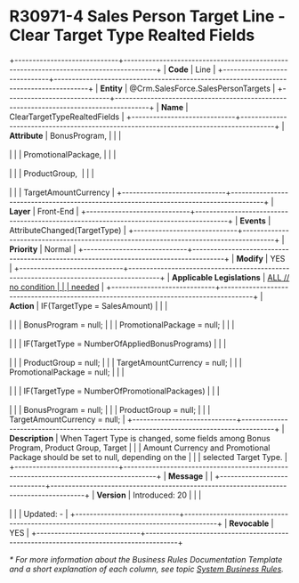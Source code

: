 ﻿---
erp.type: front-end-business-rule
erp.entity: Crm.SalesForce.SalesPersonTargets
---

# R30971-4 Sales Person Target Line - Clear Target Type Realted Fields
+-----------------------------+---------------------------------------------------------------------------------------+
| **Code**                    | Line                                                                                  |
+-----------------------------+---------------------------------------------------------------------------------------+
| **Entity**                  | @Crm.SalesForce.SalesPersonTargets                                                  |
+-----------------------------+---------------------------------------------------------------------------------------+
| **Name**                    | ClearTargetTypeRealtedFields                                                          |
+-----------------------------+---------------------------------------------------------------------------------------+
| **Attribute**               | BonusProgram,                                                                         |
|                             | <br/><br/>                                                                            |
|                             | PromotionalPackage,                                                                   |
|                             | <br/><br/>                                                                            |
|                             | ProductGroup,                                                                         |
|                             | <br/><br/>                                                                            |
|                             | TargetAmountCurrency                                                                  |
+-----------------------------+---------------------------------------------------------------------------------------+
| **Layer**                   | Front-End                                                                             |
+-----------------------------+---------------------------------------------------------------------------------------+
| **Events**                  | AttributeChanged(TargetType)                                                          |
+-----------------------------+---------------------------------------------------------------------------------------+
| **Priority**                | Normal                                                                                |
+-----------------------------+---------------------------------------------------------------------------------------+
| **Modify**                  | YES                                                                                   |
+-----------------------------+---------------------------------------------------------------------------------------+
| **Applicable Legislations** | [ALL // no condition                                                                  |
|                             | needed](xref:applicable-legislations)                                                 |
+-----------------------------+---------------------------------------------------------------------------------------+
| **Action**                  | IF(TargetType = SalesAmount)                                                          |
|                             | <br/><br/>                                                                            |
|                             | BonusProgram = null;                                                                  |
|                             | PromotionalPackage = null;                                                            |
|                             | <br/><br/>                                                                            |
|                             | IF(TargetType = NumberOfAppliedBonusPrograms)                                         |
|                             | <br/><br/>                                                                            |
|                             | ProductGroup = null;                                                                  |
|                             | TargetAmountCurrency = null;                                                          |
|                             | PromotionalPackage = null;                                                            |
|                             | <br/><br/>                                                                            |
|                             | IF(TargetType = NumberOfPromotionalPackages)                                          |
|                             | <br/><br/>                                                                            |
|                             | BonusProgram = null;                                                                  |
|                             | ProductGroup = null;                                                                  |
|                             | TargetAmountCurrency = null;                                                          |
+-----------------------------+---------------------------------------------------------------------------------------+
| **Description**             | When Tagert Type is changed, some fields among Bonus Program, Product Group, Target   |
|                             | Amount Currency and Promotional Package should be set to null, depending on the       |
|                             | selected Target Type.                                                                 |
+-----------------------------+---------------------------------------------------------------------------------------+
| **Message**                 |                                                                                       |
+-----------------------------+---------------------------------------------------------------------------------------+
| **Version**                 | Introduced: 20                                                                        |
|                             | <br/><br/>                                                                            |
|                             | Updated: -                                                                            |
+-----------------------------+---------------------------------------------------------------------------------------+
| **Revocable**               | YES                                                                                   |
+-----------------------------+---------------------------------------------------------------------------------------+

*\* For more information about the Business Rules Documentation Template and a short explanation of each column, see
topic [System Business Rules](../templates/template-description-system-business-rules.md).*
